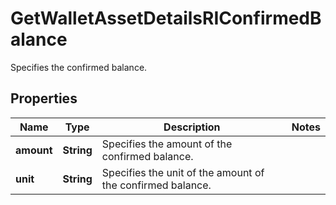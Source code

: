 

# GetWalletAssetDetailsRIConfirmedBalance

Specifies the confirmed balance.

## Properties

Name | Type | Description | Notes
------------ | ------------- | ------------- | -------------
**amount** | **String** | Specifies the amount of the confirmed balance. | 
**unit** | **String** | Specifies the unit of the amount of the confirmed balance. | 




